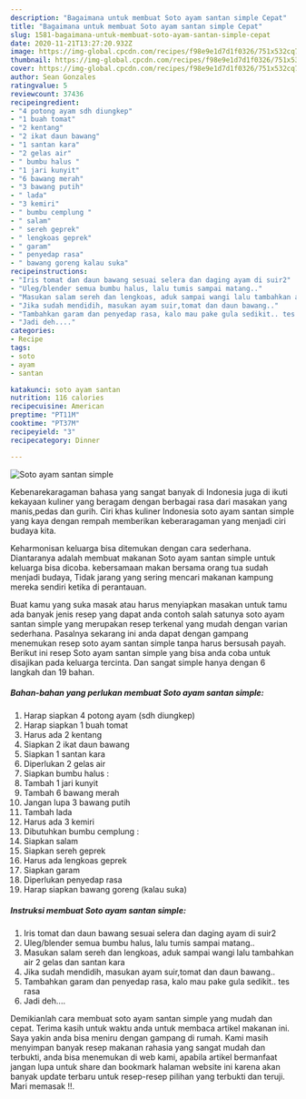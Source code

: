 ```yaml
---
description: "Bagaimana untuk membuat Soto ayam santan simple Cepat"
title: "Bagaimana untuk membuat Soto ayam santan simple Cepat"
slug: 1581-bagaimana-untuk-membuat-soto-ayam-santan-simple-cepat
date: 2020-11-21T13:27:20.932Z
image: https://img-global.cpcdn.com/recipes/f98e9e1d7d1f0326/751x532cq70/soto-ayam-santan-simple-foto-resep-utama.jpg
thumbnail: https://img-global.cpcdn.com/recipes/f98e9e1d7d1f0326/751x532cq70/soto-ayam-santan-simple-foto-resep-utama.jpg
cover: https://img-global.cpcdn.com/recipes/f98e9e1d7d1f0326/751x532cq70/soto-ayam-santan-simple-foto-resep-utama.jpg
author: Sean Gonzales
ratingvalue: 5
reviewcount: 37436
recipeingredient:
- "4 potong ayam sdh diungkep"
- "1 buah tomat"
- "2 kentang"
- "2 ikat daun bawang"
- "1 santan kara"
- "2 gelas air"
- " bumbu halus "
- "1 jari kunyit"
- "6 bawang merah"
- "3 bawang putih"
- " lada"
- "3 kemiri"
- " bumbu cemplung "
- " salam"
- " sereh geprek"
- " lengkoas geprek"
- " garam"
- " penyedap rasa"
- " bawang goreng kalau suka"
recipeinstructions:
- "Iris tomat dan daun bawang sesuai selera dan daging ayam di suir2"
- "Uleg/blender semua bumbu halus, lalu tumis sampai matang.."
- "Masukan salam sereh dan lengkoas, aduk sampai wangi lalu tambahkan air 2 gelas dan santan kara"
- "Jika sudah mendidih, masukan ayam suir,tomat dan daun bawang.."
- "Tambahkan garam dan penyedap rasa, kalo mau pake gula sedikit.. tes rasa"
- "Jadi deh...."
categories:
- Recipe
tags:
- soto
- ayam
- santan

katakunci: soto ayam santan 
nutrition: 116 calories
recipecuisine: American
preptime: "PT11M"
cooktime: "PT37M"
recipeyield: "3"
recipecategory: Dinner

---
```



![Soto ayam santan simple](https://img-global.cpcdn.com/recipes/f98e9e1d7d1f0326/751x532cq70/soto-ayam-santan-simple-foto-resep-utama.jpg)

Kebenarekaragaman bahasa yang sangat banyak di Indonesia juga di ikuti kekayaan kuliner yang beragam dengan berbagai rasa dari masakan yang manis,pedas dan gurih. Ciri khas kuliner Indonesia soto ayam santan simple yang kaya dengan rempah memberikan keberaragaman yang menjadi ciri budaya kita.


Keharmonisan keluarga bisa ditemukan dengan cara sederhana. Diantaranya adalah membuat makanan Soto ayam santan simple untuk keluarga bisa dicoba. kebersamaan makan bersama orang tua sudah menjadi budaya, Tidak jarang yang sering mencari makanan kampung mereka sendiri ketika di perantauan.



Buat kamu yang suka masak atau harus menyiapkan masakan untuk tamu ada banyak jenis resep yang dapat anda contoh salah satunya soto ayam santan simple yang merupakan resep terkenal yang mudah dengan varian sederhana. Pasalnya sekarang ini anda dapat dengan gampang menemukan resep soto ayam santan simple tanpa harus bersusah payah.
Berikut ini resep Soto ayam santan simple yang bisa anda coba untuk disajikan pada keluarga tercinta. Dan sangat simple hanya dengan 6 langkah dan 19 bahan.


<!--inarticleads1-->

##### Bahan-bahan yang perlukan membuat Soto ayam santan simple:

1. Harap siapkan 4 potong ayam (sdh diungkep)
1. Harap siapkan 1 buah tomat
1. Harus ada 2 kentang
1. Siapkan 2 ikat daun bawang
1. Siapkan 1 santan kara
1. Diperlukan 2 gelas air
1. Siapkan  bumbu halus :
1. Tambah 1 jari kunyit
1. Tambah 6 bawang merah
1. Jangan lupa 3 bawang putih
1. Tambah  lada
1. Harus ada 3 kemiri
1. Dibutuhkan  bumbu cemplung :
1. Siapkan  salam
1. Siapkan  sereh geprek
1. Harus ada  lengkoas geprek
1. Siapkan  garam
1. Diperlukan  penyedap rasa
1. Harap siapkan  bawang goreng (kalau suka)




<!--inarticleads2-->

##### Instruksi membuat  Soto ayam santan simple:

1. Iris tomat dan daun bawang sesuai selera dan daging ayam di suir2
1. Uleg/blender semua bumbu halus, lalu tumis sampai matang..
1. Masukan salam sereh dan lengkoas, aduk sampai wangi lalu tambahkan air 2 gelas dan santan kara
1. Jika sudah mendidih, masukan ayam suir,tomat dan daun bawang..
1. Tambahkan garam dan penyedap rasa, kalo mau pake gula sedikit.. tes rasa
1. Jadi deh....




Demikianlah cara membuat soto ayam santan simple yang mudah dan cepat. Terima kasih untuk waktu anda untuk membaca artikel makanan ini. Saya yakin anda bisa meniru dengan gampang di rumah. Kami masih menyimpan banyak resep makanan rahasia yang sangat mudah dan terbukti, anda bisa menemukan di web kami, apabila artikel bermanfaat jangan lupa untuk share dan bookmark halaman website ini karena akan banyak update terbaru untuk resep-resep pilihan yang terbukti dan teruji. Mari memasak !!. 
